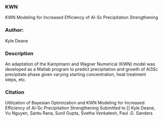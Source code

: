 ### KWN
KWN Modeling for Increased Efficiency of Al-Sc Precipitation Strengthening

### Author:
Kyle Deane

### Description
An adaptation of the Kampmann and Wagner Numerical (KWN) model was developed as a Matlab program to predict precipitation and growth of Al3Sc precipitate phase given varying starting concentration, heat treatment steps, etc. 


### Citation
Utilization of Bayesian Optimization and KWN Modeling for Increased Efficiency of Al-Sc Precipitation Strengthening
Submitted to []
Kyle Deane, Vu Nguyen, Santu Rana, Sunil Gupta, Svetha Venkatesh, Paul .G. Sanders
